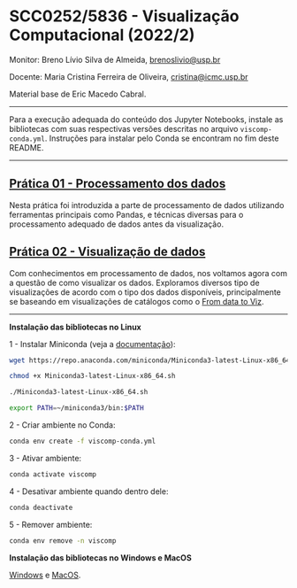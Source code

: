# SCC0252/5836 - Visualização Computacional (2022/2)

Monitor:    Breno Lívio Silva de Almeida, brenoslivio@usp.br

Docente:    Maria Cristina Ferreira de Oliveira, cristina@icmc.usp.br

Material base de Eric Macedo Cabral.

---

Para a execução adequada do conteúdo dos Jupyter Notebooks, instale as bibliotecas com suas respectivas versões descritas no arquivo `viscomp-conda.yml`. Instruções para instalar pelo Conda se encontram no fim deste README.

---

## [Prática 01 - Processamento dos dados](https://nbviewer.org/github/brenoslivio/CompVis_ICMC/blob/main/Pratica_01/Pratica_01.ipynb)

Nesta prática foi introduzida a parte de processamento de dados utilizando ferramentas principais como Pandas, e técnicas diversas para o processamento adequado de dados antes da visualização.

## [Prática 02 - Visualização de dados](https://nbviewer.org/github/brenoslivio/CompVis_ICMC/blob/main/Pratica_02/Pratica_02.ipynb)

Com conhecimentos em processamento de dados, nos voltamos agora com a questão de como visualizar os dados. Exploramos diversos tipo de visualizações de acordo com o tipo dos dados disponíveis, principalmente se baseando em visualizações de catálogos como o [From data to Viz](https://www.data-to-viz.com/).


---

**Instalação das bibliotecas no Linux**

1 - Instalar Miniconda (veja a [documentação](https://docs.conda.io/en/latest/miniconda.html)):

```bash
wget https://repo.anaconda.com/miniconda/Miniconda3-latest-Linux-x86_64.sh

chmod +x Miniconda3-latest-Linux-x86_64.sh

./Miniconda3-latest-Linux-x86_64.sh

export PATH=~/miniconda3/bin:$PATH
```

2 - Criar ambiente no Conda:

```bash
conda env create -f viscomp-conda.yml
```

3 - Ativar ambiente:

```bash
conda activate viscomp
```

4 - Desativar ambiente quando dentro dele:

```bash
conda deactivate 
```

5 - Remover ambiente:

```bash
conda env remove -n viscomp
```

**Instalação das bibliotecas no Windows e MacOS**

[Windows](https://conda.io/projects/conda/en/latest/user-guide/install/windows.html) e [MacOS](https://conda.io/projects/conda/en/latest/user-guide/install/macos.html).